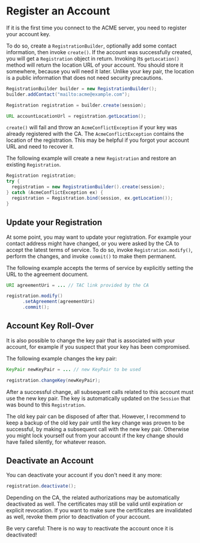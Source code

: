 # Register an Account

If it is the first time you connect to the ACME server, you need to register your account key.

To do so, create a `RegistrationBuilder`, optionally add some contact information, then invoke `create()`. If the account was successfully created, you will get a `Registration` object in return. Invoking its `getLocation()` method will return the location URL of your account. You should store it somewhere, because you will need it later. Unlike your key pair, the location is a public information that does not need security precautions.

```java
RegistrationBuilder builder = new RegistrationBuilder();
builder.addContact("mailto:acme@example.com");

Registration registration = builder.create(session);

URL accountLocationUrl = registration.getLocation();
```

`create()` will fail and throw an `AcmeConflictException` if your key was already registered with the CA. The `AcmeConflictException` contains the location of the registration. This may be helpful if you forgot your account URL and need to recover it.

The following example will create a new `Registration` and restore an existing `Registration`.

```java
Registration registration;
try {
  registration = new RegistrationBuilder().create(session);
} catch (AcmeConflictException ex) {
  registration = Registration.bind(session, ex.getLocation());
}
```

## Update your Registration

At some point, you may want to update your registration. For example your contact address might have changed, or you were asked by the CA to accept the latest terms of service. To do so, invoke `Registration.modify()`, perform the changes, and invoke `commit()` to make them permanent.

The following example accepts the terms of service by explicitly setting the URL to the agreement document.

```java
URI agreementUri = ... // TAC link provided by the CA

registration.modify()
      .setAgreement(agreementUri)
      .commit();
```

## Account Key Roll-Over

It is also possible to change the key pair that is associated with your account, for example if you suspect that your key has been compromised.

The following example changes the key pair:

```java
KeyPair newKeyPair = ... // new KeyPair to be used

registration.changeKey(newKeyPair);
```

After a successful change, all subsequent calls related to this account must use the new key pair. The key is automatically updated on the `Session` that was bound to this `Registration`.

The old key pair can be disposed of after that. However, I recommend to keep a backup of the old key pair until the key change was proven to be successful, by making a subsequent call with the new key pair. Otherwise you might lock yourself out from your account if the key change should have failed silently, for whatever reason.

## Deactivate an Account

You can deactivate your account if you don't need it any more:

```java
registration.deactivate();
```

Depending on the CA, the related authorizations may be automatically deactivated as well. The certificates may still be valid until expiration or explicit revocation. If you want to make sure the certificates are invalidated as well, revoke them prior to deactivation of your account.

Be very careful: There is no way to reactivate the account once it is deactivated!
